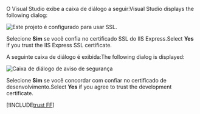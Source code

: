 <span data-ttu-id="a7684-101">O Visual Studio exibe a caixa de diálogo a seguir:</span><span class="sxs-lookup"><span data-stu-id="a7684-101">Visual Studio displays the following dialog:</span></span>

![Este projeto é configurado para usar SSL.](~/getting-started/_static/trustCert.png)

<span data-ttu-id="a7684-105">Selecione **Sim** se você confia no certificado SSL do IIS Express.</span><span class="sxs-lookup"><span data-stu-id="a7684-105">Select **Yes** if you trust the IIS Express SSL certificate.</span></span>

<span data-ttu-id="a7684-106">A seguinte caixa de diálogo é exibida:</span><span class="sxs-lookup"><span data-stu-id="a7684-106">The following dialog is displayed:</span></span>

![Caixa de diálogo de aviso de segurança](~/getting-started/_static/cert.png)

<span data-ttu-id="a7684-108">Selecione **Sim** se você concordar com confiar no certificado de desenvolvimento.</span><span class="sxs-lookup"><span data-stu-id="a7684-108">Select **Yes** if you agree to trust the development certificate.</span></span>

[!INCLUDE[trust FF](~/includes/trust-ff.md)]